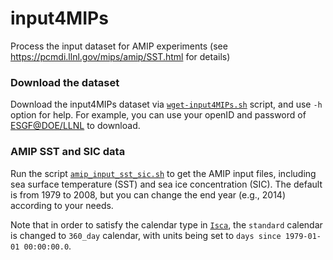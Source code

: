 # input4MIPs
Process the input dataset for AMIP experiments (see https://pcmdi.llnl.gov/mips/amip/SST.html for details)

### Download the dataset
Download the input4MIPs dataset via [`wget-input4MIPs.sh`](https://github.com/lqxyz/input4MIPs/blob/main/wget-input4MIPs.sh) script, and use `-h` option for help. For example, you can use your openID and password of [ESGF@DOE/LLNL](https://esgf-node.llnl.gov/projects/esgf-llnl/) to download.

### AMIP SST and SIC data
Run the script [`amip_input_sst_sic.sh`](https://github.com/lqxyz/input4MIPs/blob/main/amip_input_sst_sic.sh) to get the AMIP input files, including sea surface temperature (SST) and sea ice concentration (SIC). The default is from 1979 to 2008, but you can change the end year (e.g., 2014) according to your needs.

Note that in order to satisfy the calendar type in [`Isca`](https://github.com/ExeClim/Isca), the `standard` calendar is changed to `360_day` calendar, with units being set to `days since 1979-01-01 00:00:00.0`.
